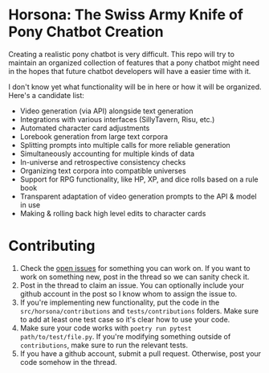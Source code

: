 # Horsona: The Swiss Army Knife of Pony Chatbot Creation
Creating a realistic pony chatbot is very difficult. This repo will try to maintain an organized collection of features that a pony chatbot might need in the hopes that future chatbot developers will have a easier time with it.

I don't know yet what functionality will be in here or how it will be organized.
Here's a candidate list:
- Video generation (via API) alongside text generation
- Integrations with various interfaces (SillyTavern, Risu, etc.)
- Automated character card adjustments
- Lorebook generation from large text corpora
- Splitting prompts into multiple calls for more reliable generation
- Simultaneously accounting for multiple kinds of data
- In-universe and retrospective consistency checks
- Organizing text corpora into compatible universes
- Support for RPG functionality, like HP, XP, and dice rolls based on a rule book
- Transparent adaptation of video generation prompts to the API & model in use
- Making & rolling back high level edits to character cards

# Contributing
1. Check the [open issues](https://github.com/synthbot-anon/horsona/issues) for something you can work on. If you want to work on something new, post in the thread so we can sanity check it.
2. Post in the thread to claim an issue. You can optionally include your github account in the post so I know whom to assign the issue to.
3. If you're implementing new functionality, put the code in the `src/horsona/contributions` and `tests/contributions` folders. Make sure to add at least one test case so it's clear how to use your code.
4. Make sure your code works with `poetry run pytest path/to/test/file.py`. If you're modifying something outside of `contributions`, make sure to run the relevant tests.
5. If you have a github account, submit a pull request. Otherwise, post your code somehow in the thread.
